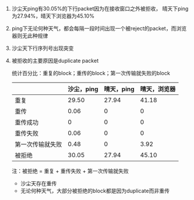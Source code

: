 1. 沙尘天ping有30.05%的下行packet因为在接收窗口之外被拒收， 晴天下ping为27.94%，晴天下浏览器为45.10%

2. ping下无论何种天气，都会每隔一段时间出现一个被reject的packet，而浏览器则无此种规律

3. 沙尘天下行序列号出现突变

4. 被拒收的主要原因是duplicate packet

   统计百分比：重复的block；重传的block；第一次传输就失败的block

   |                  | 沙尘，ping | 晴天，ping | 晴天，浏览器 |
   | ---------------- | ---------- | ---------- | ------------ |
   | 重复             | 29.50      | 27.94      | 41.18        |
   | 重传             | 0.06       | 0          | 0            |
   | 重传成功         | 0          | 0          | 0            |
   | 重传失败         | 0.06       | 0          | 0            |
   | 第一次传输就失败 | 0.48       | 0          | 3.92         |
   | 被拒绝           | 30.05      | 27.94      | 45.10        |

   注：被拒绝 = 重复 + 重传失败 + 第一次传输就失败

   * 沙尘天存在重传
   * 无论何种天气，大部分被拒绝的block都是因为duplicate而非重传